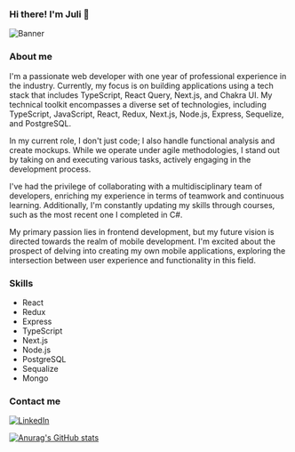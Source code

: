 ### Hi there! I'm Juli 👋

![Banner](https://media.licdn.com/dms/image/D4D16AQEvP4b2z_x7zA/profile-displaybackgroundimage-shrink_350_1400/0/1696266190989?e=1709164800&v=beta&t=IPhubXwFPC3MaUV52B7YnV8FKW4Lnl_v26UZThECyrU)

### About me

I'm a passionate web developer with one year of professional experience in the industry. Currently, my focus is on building applications using a tech stack that includes TypeScript, React Query, Next.js, and Chakra UI. My technical toolkit encompasses a diverse set of technologies, including TypeScript, JavaScript, React, Redux, Next.js, Node.js, Express, Sequelize, and PostgreSQL.

In my current role, I don't just code; I also handle functional analysis and create mockups. While we operate under agile methodologies, I stand out by taking on and executing various tasks, actively engaging in the development process.

I've had the privilege of collaborating with a multidisciplinary team of developers, enriching my experience in terms of teamwork and continuous learning. Additionally, I'm constantly updating my skills through courses, such as the most recent one I completed in C#.

My primary passion lies in frontend development, but my future vision is directed towards the realm of mobile development. I'm excited about the prospect of delving into creating my own mobile applications, exploring the intersection between user experience and functionality in this field.

### Skills
- React
- Redux
- Express
- TypeScript
- Next.js
- Node.js
- PostgreSQL
- Sequalize
- Mongo

### Contact me
[![LinkedIn](https://img.shields.io/badge/LinkedIn-Connect-blue?logo=linkedin&style=flat-square)](https://www.linkedin.com/in/julieta-ailyn-mosquera-14a331205/)


[![Anurag's GitHub stats](https://github-readme-stats.vercel.app/api?username=julietaailyn01)](https://github.com/anuraghazra/github-readme-stats)


